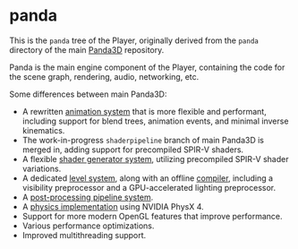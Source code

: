 # panda

This is the `panda` tree of the Player, originally derived from the `panda` directory of the main [Panda3D](https://github.com/panda3d/panda3d) repository.

Panda is the main engine component of the Player, containing the code for the scene graph, rendering, audio, networking, etc.

Some differences between main Panda3D:
- A rewritten [animation system](https://github.com/toontownretro/panda/tree/master/src/anim) that is more flexible and performant, including support for blend trees, animation events, and minimal inverse kinematics.
- The work-in-progress `shaderpipeline` branch of main Panda3D is merged in, adding support for precompiled SPIR-V shaders.
- A flexible [shader generator system](https://github.com/toontownretro/panda/tree/master/src/shader), utilizing precompiled SPIR-V shader variations.
- A dedicated [level system](https://github.com/toontownretro/panda/tree/master/src/map), along with an offline [compiler](https://github.com/toontownretro/panda/tree/master/src/mapbuilder), including a visibility preprocessor and a GPU-accelerated lighting preprocessor.
- A [post-processing pipeline system](https://github.com/toontownretro/panda/tree/master/src/postprocess).
- A [physics implementation](https://github.com/toontownretro/panda/tree/master/src/pphysics) using NVIDIA PhysX 4.
- Support for more modern OpenGL features that improve performance.
- Various performance optimizations.
- Improved multithreading support.
